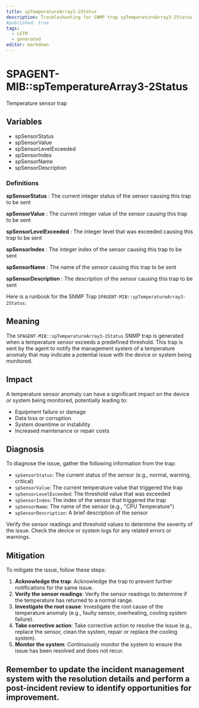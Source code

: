 ```yaml
---
title: spTemperatureArray3-2Status
description: Troubleshooting for SNMP trap spTemperatureArray3-2Status
#published: true
tags:
  - LGTM
  - generated
editor: markdown
---
```


# SPAGENT-MIB::spTemperatureArray3-2Status 

Temperature sensor trap 


## Variables


  - spSensorStatus
  - spSensorValue
  - spSensorLevelExceeded
  - spSensorIndex
  - spSensorName
  - spSensorDescription 

### Definitions 


**spSensorStatus** 
: The current integer status of the sensor causing this trap to be sent 

**spSensorValue** 
: The current integer value of the sensor causing this trap to be sent 

**spSensorLevelExceeded** 
: The integer level that was exceeded causing this trap to be sent 

**spSensorIndex** 
: The integer index of the sensor causing this trap to be sent 

**spSensorName** 
: The name of the sensor causing this trap to be sent 

**spSensorDescription** 
: The description of the sensor causing this trap to be sent 


Here is a runbook for the SNMP Trap `SPAGENT-MIB::spTemperatureArray3-2Status`:

## Meaning

The `SPAGENT-MIB::spTemperatureArray3-2Status` SNMP trap is generated when a temperature sensor exceeds a predefined threshold. This trap is sent by the agent to notify the management system of a temperature anomaly that may indicate a potential issue with the device or system being monitored.

## Impact

A temperature sensor anomaly can have a significant impact on the device or system being monitored, potentially leading to:

* Equipment failure or damage
* Data loss or corruption
* System downtime or instability
* Increased maintenance or repair costs

## Diagnosis

To diagnose the issue, gather the following information from the trap:

* `spSensorStatus`: The current status of the sensor (e.g., normal, warning, critical)
* `spSensorValue`: The current temperature value that triggered the trap
* `spSensorLevelExceeded`: The threshold value that was exceeded
* `spSensorIndex`: The index of the sensor that triggered the trap
* `spSensorName`: The name of the sensor (e.g., "CPU Temperature")
* `spSensorDescription`: A brief description of the sensor

Verify the sensor readings and threshold values to determine the severity of the issue. Check the device or system logs for any related errors or warnings.

## Mitigation

To mitigate the issue, follow these steps:

1. **Acknowledge the trap**: Acknowledge the trap to prevent further notifications for the same issue.
2. **Verify the sensor readings**: Verify the sensor readings to determine if the temperature has returned to a normal range.
3. **Investigate the root cause**: Investigate the root cause of the temperature anomaly (e.g., faulty sensor, overheating, cooling system failure).
4. **Take corrective action**: Take corrective action to resolve the issue (e.g., replace the sensor, clean the system, repair or replace the cooling system).
5. **Monitor the system**: Continuously monitor the system to ensure the issue has been resolved and does not recur.

Remember to update the incident management system with the resolution details and perform a post-incident review to identify opportunities for improvement.
---




